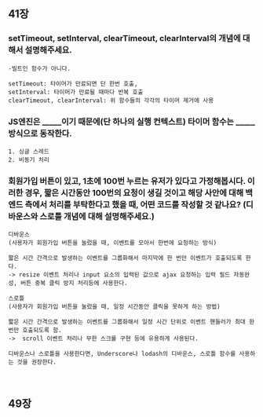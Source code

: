 ## 41장

### setTimeout, setInterval, clearTimeout, clearInterval의 개념에 대해서 설명해주세요.

    -빌트인 함수가 아니다.

    setTimeout: 타이머가 만료되면 단 한번 호출,
    setInterval: 타이머가 만료될 때마다 반복 호출
    clearTimeout, clearInterval: 위 함수들의 각각의 타이머 제거에 사용
    
### JS엔진은 _____이기 때문에(단 하나의 실행 컨텍스트) 타이머 함수는 _____ 방식으로 동작한다.

    1. 싱글 스레드
    2. 비동기 처리
    
### 회원가입 버튼이 있고, 1초에 100번 누르는 유저가 있다고 가정해봅시다. 이러한 경우, 짧은 시간동안 100번의 요청이 생길 것이고 해당 사안에 대해 백엔드 측에서 처리를 부탁한다고 했을 때, 어떤 코드를 작성할 것 같나요? (디바운스와 스로틀 개념에 대해 설명해주세요.)

    디바운스
    (사용자가 회원가입 버튼을 눌렀을 때, 이벤트를 모아서 한번에 요청하는 방식)
    
    짧은 시간 간격으로 발생하는 이벤트를 그룹화해서 마지막에 한 번만 이벤트가 호출되도록 한다.
    -> resize 이벤트 처리나 input 요소의 입력된 값으로 ajax 요청하는 입력 필드 자동완성, 버튼 중복 클릭 방지 처리등에 사용한다.
    
    스로틀
    (사용자가 회원가입 버튼을 눌렀을 때, 일정 시간동안 클릭을 못하게 하는 방법)
    
    짧은 시간 간격으로 발생하는 이벤트를 그룹화해서 일정 시간 단위로 이벤트 핸들러가 최대 한 번만 호출되도록 함.
    ->  scroll 이벤트 처리나 무한 스크롤 구현 등에 유용하게 사용된다.
    
    디바운스나 스로틀을 사용한다면, Underscore나 lodash의 디바운스, 스로틀 함수를 사용하는 것을 권장한다.

<br>

## 49장
